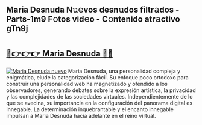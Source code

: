 ## Maria Desnuda N𝚞𝚎vos desn𝚞dos filtr𝚊dos - Parts-1m9 F𝚘tos vid𝚎o - C𝚘ntenido atr𝚊ctivo gTn9j

# <h2><a href="http://mb9y8p.tromn.icu/?c=Maria+Desnuda">🔗👉👉👉 Maria Desnuda 🔗🔗</a></h2>

[![Maria Desnuda nuevo](https://i.imgur.com/pEAQMta.gif)](http://mb9y8p.tromn.icu/?c=Maria+Desnuda)
Maria Desnuda, una personalidad compleja y enigmática, elude la categorización fácil. Su enfoque poco ortodoxo para construir una personalidad web ha magnetizado y ofendido a los observadores, generando debates sobre la expresión artística, la privacidad y las complejidades de las sociedades virtuales. Independientemente de lo que se avecina, su importancia en la configuración del panorama digital es innegable. La determinación inquebrantable y el encanto innegable impulsan a Maria Desnuda hacia adelante en el reino virtual.
